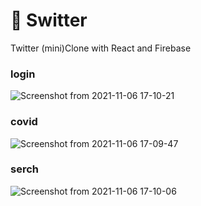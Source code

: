 # 🍬 Switter 
Twitter (mini)Clone with React and Firebase

### login
![Screenshot from 2021-11-06 17-10-21](https://user-images.githubusercontent.com/74355328/140602911-c095bbe8-a3f1-48fb-b3cc-0ae6ea067996.png)

### covid
![Screenshot from 2021-11-06 17-09-47](https://user-images.githubusercontent.com/74355328/140602904-6fda6fba-85dd-4144-891f-051bc47b0054.png)

### serch
![Screenshot from 2021-11-06 17-10-06](https://user-images.githubusercontent.com/74355328/140602914-7a9f1ac9-c90f-46da-8719-42bf85a338c5.png)
